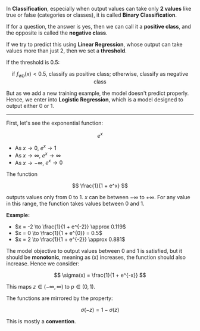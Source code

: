 In **Classification**, especially when output values can take only **2 values** like true or false (categories or classes), it is called **Binary Classification**.  

If for a question, the answer is yes, then we can call it a **positive class**, and the opposite is called the **negative class**.  

If we try to predict this using **Linear Regression**, whose output can take values more than just 2, then we set a **threshold**.  

If the threshold is 0.5:

$$
\text{if } f_{wb}(x) < 0.5 \text{, classify as positive class; otherwise, classify as negative class}
$$

But as we add a new training example, the model doesn't predict properly. Hence, we enter into **Logistic Regression**, which is a model designed to output either 0 or 1.  

---

First, let's see the exponential function:

$$
e^x
$$

- As $x \to 0$, $e^x \to 1$  
- As $x \to \infty$, $e^x \to \infty$  
- As $x \to -\infty$, $e^x \to 0$

The function 

$$
\frac{1}{1 + e^x}
$$

outputs values only from 0 to 1. $x$ can be between $-\infty$ to $+\infty$. For any value in this range, the function takes values between 0 and 1.  

**Example:**

- $x = -2 \to \frac{1}{1 + e^{-2}} \approx 0.119$  
- $x = 0 \to \frac{1}{1 + e^{0}} = 0.5$  
- $x = 2 \to \frac{1}{1 + e^{-2}} \approx 0.881$

The model objective to output values between 0 and 1 is satisfied, but it should be **monotonic**, meaning as \(x\) increases, the function should also increase. Hence we consider:

$$
\sigma(x) = \frac{1}{1 + e^{-x}}
$$

This maps $z \in (-\infty, \infty)$ to $p \in (0, 1)$.

The functions are mirrored by the property:

$$
\sigma(-z) = 1 - \sigma(z)
$$

This is mostly a **convention**.
